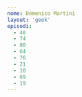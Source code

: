 ```yaml
---
nome: Domenico Martini
layout: 'geek'
episodi:
  - 40
  - 74
  - 80
  - 64
  - 76
  - 21
  - 10
  - 69
  - 19
---
```

